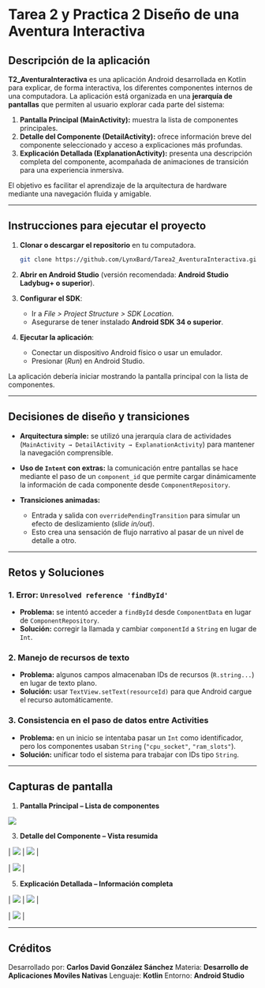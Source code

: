 # Tarea 2 y Practica 2 Diseño de una Aventura Interactiva

## Descripción de la aplicación

**T2_AventuraInteractiva** es una aplicación Android desarrollada en Kotlin para explicar, de forma interactiva, los diferentes componentes internos de una computadora.
La aplicación está organizada en una **jerarquía de pantallas** que permiten al usuario explorar cada parte del sistema:

1. **Pantalla Principal (MainActivity):** muestra la lista de componentes principales.
2. **Detalle del Componente (DetailActivity):** ofrece información breve del componente seleccionado y acceso a explicaciones más profundas.
3. **Explicación Detallada (ExplanationActivity):** presenta una descripción completa del componente, acompañada de animaciones de transición para una experiencia inmersiva.

El objetivo es facilitar el aprendizaje de la arquitectura de hardware mediante una navegación fluida y amigable.

---

## Instrucciones para ejecutar el proyecto

1. **Clonar o descargar el repositorio** en tu computadora.

   ```bash
   git clone https://github.com/LynxBard/Tarea2_AventuraInteractiva.git
   ```

2. **Abrir en Android Studio** (versión recomendada: **Android Studio Ladybug+ o superior**).

3. **Configurar el SDK**:

   * Ir a *File > Project Structure > SDK Location*.
   * Asegurarse de tener instalado **Android SDK 34 o superior**.

4. **Ejecutar la aplicación**:

   * Conectar un dispositivo Android físico o usar un emulador.
   * Presionar (*Run*) en Android Studio.

La aplicación debería iniciar mostrando la pantalla principal con la lista de componentes.

---

## Decisiones de diseño y transiciones

* **Arquitectura simple:** se utilizó una jerarquía clara de actividades (`MainActivity → DetailActivity → ExplanationActivity`) para mantener la navegación comprensible.
* **Uso de `Intent` con extras:** la comunicación entre pantallas se hace mediante el paso de un `component_id` que permite cargar dinámicamente la información de cada componente desde `ComponentRepository`.
* **Transiciones animadas:**

  * Entrada y salida con `overridePendingTransition` para simular un efecto de deslizamiento (*slide in/out*).
  * Esto crea una sensación de flujo narrativo al pasar de un nivel de detalle a otro.

---

## Retos y Soluciones

### 1. **Error: `Unresolved reference 'findById'`**

* **Problema:** se intentó acceder a `findById` desde `ComponentData` en lugar de `ComponentRepository`.
* **Solución:** corregir la llamada y cambiar `componentId` a `String` en lugar de `Int`.

### 2. **Manejo de recursos de texto**

* **Problema:** algunos campos almacenaban IDs de recursos (`R.string...`) en lugar de texto plano.
* **Solución:** usar `TextView.setText(resourceId)` para que Android cargue el recurso automáticamente.

### 3. **Consistencia en el paso de datos entre Activities**

* **Problema:** en un inicio se intentaba pasar un `Int` como identificador, pero los componentes usaban `String` (`"cpu_socket"`, `"ram_slots"`).
* **Solución:** unificar todo el sistema para trabajar con IDs tipo `String`.

---

## Capturas de pantalla

1. **Pantalla Principal – Lista de componentes**

![](https://github.com/user-attachments/assets/2f19e9e9-f64a-435a-92a5-52a7c3a1b458)

3. **Detalle del Componente – Vista resumida**

| ![](https://github.com/user-attachments/assets/c29afc44-4b26-414b-ba98-9ec752631e21) | ![](https://github.com/user-attachments/assets/f1206a8d-fdd6-47bc-8364-a4ce93881255) |

| ![](https://github.com/user-attachments/assets/610774f4-24a2-4f34-8094-5ade3dced244) |

5. **Explicación Detallada – Información completa**

| ![](https://github.com/user-attachments/assets/6bbd465d-8a79-4ea6-bf63-b5ba71acb6fb) | ![](https://github.com/user-attachments/assets/9b2ca8ce-29d6-47f2-ab89-c8a1286c84bd) |

| ![](https://github.com/user-attachments/assets/f7cd5cf3-56fe-450e-80ea-e5cc011e3a5a) |

---

## Créditos

Desarrollado por: **Carlos David González Sánchez**
Materia: **Desarrollo de Aplicaciones Moviles Nativas**
Lenguaje: **Kotlin**
Entorno: **Android Studio**
